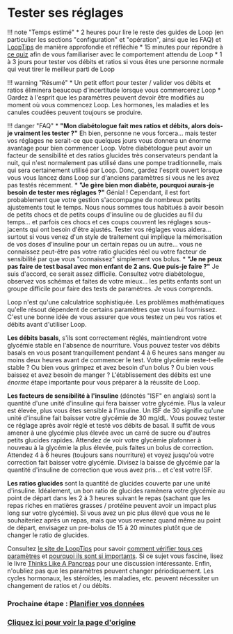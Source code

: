 #  Tester ses réglages 

!!! note "Temps estimé" 
    * 2 heures pour lire le reste des guides de Loop (en particulier les sections "configuration" et "opération", ainsi que les FAQ) et [LoopTips](https://kdisimone.github.io/looptips/) de manière approfondie et réfléchie 
    * 15 minutes pour répondre à [ce quiz](https://docs.google.com/forms/d/e/1FAIpQLSfTkL0pWC-x3a5l_I3aJYBSx3xAS7dtkBbQiiLd348H70TTWg/viewform) afin de vous familiariser avec le comportement attendu de Loop 
    * 1 à 3 jours pour tester vos débits et ratios si vous êtes une personne normale qui veut tirer le meilleur parti de Loop 

!!! warning "Résumé" 
    * Un petit effort pour tester / valider vos débits et ratios éliminera beaucoup d'incertitude lorsque vous commercerez Loop 
    * Gardez à l'esprit que les paramètres peuvent devoir être modifiés au moment où vous commencez Loop. Les hormones, les maladies et les canules coudées peuvent toujours se produire. 

!!! danger "FAQ" 
    * **"Mon diabétologue fait mes ratios et débits, alors dois-je vraiment les tester ?"** Eh bien, personne ne vous forcera... mais tester vos réglages ne serait-ce que quelques jours vous donnera un énorme avantage pour bien commencer Loop. Votre diabétologue peut avoir un facteur de sensibilité et des ratios glucides très conservateurs pendant la nuit, qui n'est normalement pas utilisé dans une pompe traditionnelle, mais qui sera certainement utilisé par Loop. Donc, gardez l'esprit ouvert lorsque vous vous lancez dans Loop sur d'anciens paramètres si vous ne les avez pas testés récemment. 
    * **"Je gère bien mon diabète, pourquoi aurais-je besoin de tester mes réglages ?"** Génial ! Cependant, il est fort probablement que votre gestion s'accompagne de nombreux petits ajustements tout le temps. Nous nous sommes tous habitués à avoir besoin de petits chocs et de petits coups d'insuline ou de glucides au fil du temps... et parfois ces chocs et ces coups couvrent les réglages sous-jacents qui ont besoin d'être ajustés. Tester vos réglages vous aidera... surtout si vous venez d'un style de traitement qui implique la mémorisation de vos doses d'insuline pour un certain repas ou un autre... vous ne connaissez peut-être pas votre ratio glucides réel ou votre facteur de sensibilité par que vous "connaissez" simplement vos bolus. 
    * **"Je ne peux pas faire de test basal avec mon enfant de 2 ans. Que puis-je faire ?"** Je suis d'accord, ce serait assez difficile. Consultez votre diabétologue, observez vos schémas et faites de votre mieux... les petits enfants sont un groupe difficile pour faire des tests de paramètres. Je vous comprends. 
 
Loop n'est qu'une calculatrice sophistiquée. Les problèmes mathématiques qu'elle résout dépendent de certains paramètres que vous lui fournissez. C'est une bonne idée de vous assurer que vous testez un peu vos ratios et débits avant d'utiliser Loop. 
 
**Les débits basals**, s'ils sont correctement réglés, maintiendront votre glycémie stable en l'absence de nourriture. Vous pouvez tester vos débits basals en vous posant tranquillement pendant 4 à 6 heures sans manger au moins deux heures avant de commencer le test. Votre glycémie reste-t-elle stable ? Ou bien vous grimpez et avez besoin d'un bolus ? Ou bien vous baissez et avez besoin de manger ? L'établissement des débits est une *énorme* étape importante pour vous préparer à la réussite de Loop. 

**Les facteurs de sensibilité à l'insuline** (dénotés "ISF" en anglais) sont la quantité d'une unité d'insuline qui fera baisser votre glycémie. Plus la valeur est élevée, plus vous êtes sensible à l'insuline. Un ISF de 30 signifie qu'une unité d'insuline fait baisser votre glycémie de 30 mg/dL. Vous pouvez tester ce réglage après avoir réglé et testé vos débits de basal. Il suffit de vous amener à une glycémie plus élevée avec un carré de sucre ou d'autres petits glucides rapides. Attendez de voir votre glycémie plafonner à nouveau à la glycémie la plus élevée, puis faites un bolus de correction. Attendez 4 à 6 heures (toujours sans nourriture) et voyez jusqu'où votre correction fait baisser votre glycémie. Divisez la baisse de glycémie par la quantité d'insuline de correction que vous avez pris... et c'est votre ISF. 

**Les ratios glucides** sont la quantité de glucides couverte par une unité d'insuline. Idéalement, un bon ratio de glucides ramènera votre glycémie au point de départ dans les 2 à 3 heures suivant le repas (sachant que les repas riches en matières grasses / protéine peuvent avoir un impact plus long sur votre glycémie). Si vous avez un pic plus élevé que vous ne le souhaiteriez après un repas, mais que vous revenez quand même au point de départ, envisagez un pre-bolus de 15 à 20 minutes plutôt que de changer le ratio de glucides. 

Consultez [le site de LoopTips](https://looptips.org/) pour savoir [comment vérifier tous ces paramètres](https://kdisimone.github.io/looptips/settings/settings/) et [pourquoi ils sont si importants](https://kdisimone.github.io/looptips/settings/overview/). Si ce sujet vous fascine, lisez le livre [Thinks Like A Pancreas](https://www.amazon.fr/Think-Like-Pancreas-Practical-Insulin-Completely/dp/0738215147) pour une discussion intéressante. Enfin, n'oubliez pas que les paramètres peuvent changer périodiquement. Les cycles hormonaux, les stéroïdes, les maladies, etc. peuvent nécessiter un changement de ratios et / ou débits. 

### Prochaine étape : [Planifier vos données](https://cyoung1024.github.io/guide-loop-fr/etape11)

### [Cliquez ici pour voir la page d'origine](https://loopkit.github.io/loopdocs/build/step10/#step-10-test-settings) 
 
 
 
